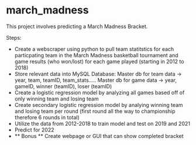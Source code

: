 # march_madness

This project involves predicting a March Madness Bracket.


Steps:
- Create a webscraper using python to pull team statitstics for each particpating team in the March Madness basketball tournament and game results (who won/lost) for each game       played (starting in 2012 to 2018)
- Store relevant data into MySQL Database:
    Master db for team data -> year, team, teamID, team_stats.....
    Master db for game data -> year, gameID, winner (teamID), loser (teamID)
- Create a logistic regression model by analyzing all games based off of only winning team and losing team
- Create secondary logistic regression model by analying winning team and losing team per round (first round all the way to championship therefore 6 rounds in total)
- Utilize the data from 2012-2018 to train model and test on 2019 and 2021
- Predict for 2022 
- ** Bonus ** Create webpage or GUI that can show completed bracket
